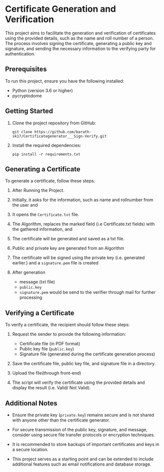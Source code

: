 # Certificate Generation and Verification

This project aims to facilitate the generation and verification of certificates using the provided details, such as the name and roll number of a person. The process involves signing the certificate, generating a public key and signature, and sending the necessary information to the verifying party for authentication.

## Prerequisites

To run this project, ensure you have the following installed:

- Python (version 3.6 or higher)
- pycryptodome

## Getting Started

1. Clone the project repository from GitHub:

   ```shell
   git clone https://github.com/barath-sk17/Certificategenerator___Sign-Verify.git
   ```

2. Install the required dependencies:

   ```shell
   pip install -r requirements.txt
   ```


## Generating a Certificate

To generate a certificate, follow these steps:

1. After Running the Project.

2. Initially, it asks for the information, such as name and rollnumber from the user and

3. It opens the `Certificate.txt` file.

4. The Algorithm, replaces the marked field (i.e Certificate.txt fields) with the gathered information, and

5. The certificate will be generated and saved as a txt file.

6. Public and private key are generated from an Algorithm

7. The certificate will be signed using the private key (i.e. generated earlier.) and a `signature.pem` file is created

8. After generation 
    - message (txt file)
    - `public.key`
    - `signature.pem` would be send to the verifier through mail for further processing

## Verifying a Certificate

To verify a certificate, the recipient should follow these steps:

1. Request the sender to provide the following information:
   - Certificate file (in PDF format)
   - Public key file (`public.key`)
   - Signature file (generated during the certificate generation process)

2. Save the certificate file, public key file, and signature file in a directory.

3. Upload the file(through front-end) 

6. The script will verify the certificate using the provided details and display the result (i.e. Valid/ Not Valid).

## Additional Notes

- Ensure the private key (`private.key`) remains secure and is not shared with anyone other than the certificate generator.

- For secure transmission of the public key, signature, and message, consider using secure file transfer protocols or encryption techniques.

- It is recommended to store backups of important certificates and keys in a secure location.

- This project serves as a starting point and can be extended to include additional features such as email notifications and database storage.
